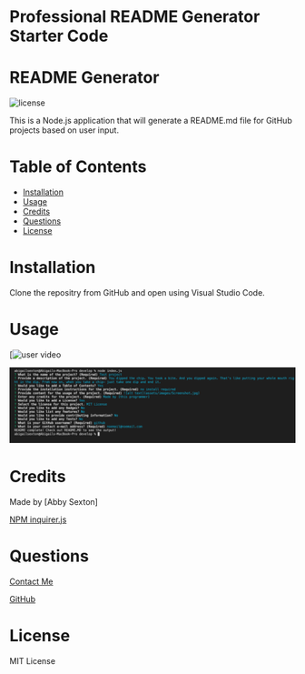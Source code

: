# Professional README Generator Starter Code

# README Generator
    
![license](https://img.shields.io/badge/License-MIT-blue)

This is a Node.js application that will generate a README.md file for GitHub projects based on user input.

# Table of Contents
    
* [Installation](#installation)
* [Usage](#usage)
* [Credits](#credits)
* [Questions](#questions)
* [License](#license)




# Installation

Clone the repositry from GitHub and open using Visual Studio Code.

# Usage 
[![user video](./Devlop/assets/images/readme-generator.gif)

![screenshot](./Develop/assets/images/screenshot1.png)

# Credits

Made by [Abby Sexton]

[NPM inquirer.js](https://www.npmjs.com/package/inquirer)

# Questions

[Contact Me](abigail.c.sexton1@gmail.com)

[GitHub](https://github.com/abbycav7)

# License
    
MIT License
    